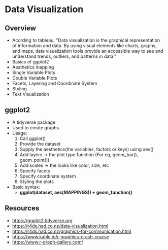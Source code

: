 # Data Visualization
## Overview
- Acording to tableau, "Data visualization is the graphical representation of information and data. By using visual elements like charts, graphs, and maps, data visualization tools provide an accessible way to see and understand trends, outliers, and patterns in data."
- Basics of ggplot2
- Aesthetics mapping
- Single Variable Plots
- Double Variable Plots
- Facets, Layering and Coordinate System
- Styling
- Text Visualization

## ggplot2
- A tidyverse package
- Used to create graphs
- Usage:
  1. Call ggplot()
  2. Provide the dataset
  3. Supply the aesthetics(the variables, factors or keys) using aes()
  4. Add layers -> the plot type function (For eg, geom_bar(), geom_point())
  5. Add scales -> the looks like color, size, etc
  6. Specify facets
  7. Specify coordinate system
  8. Styling the plots
- Basic syntax:
  - **ggplot(dataset, aes(MAPPINGS)) + geom_function()**

## Resources
- https://ggplot2.tidyverse.org
- https://r4ds.had.co.nz/data-visualization.html
- https://r4ds.had.co.nz/graphics-for-communication.html
- https://www.kahle.io/r-graphics-crash-course
- https://www.r-graph-gallery.com/